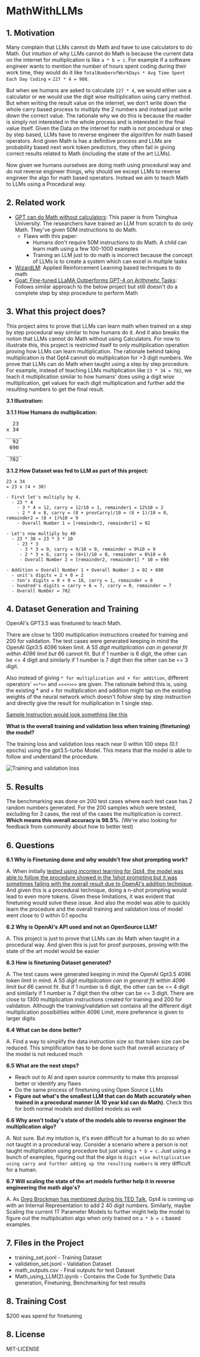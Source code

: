 # MathWithLLMs

## 1. Motivation
Many complain that LLMs cannot do Math and have to use calculators to do Math. Out intuition of why LLMs cannot do Math is because the current data on the internet for multiplication is like ```a * b = c```. For example if a software engineer wants to mention the number of hours spent coding during their work time, they would do it like ```TotalNumberofWorkDays * Avg Time Spent Each Day Coding``` = ```227 * 4 = 908```. 

But when we humans are asked to calculate ```227 * 4```, we would either use a calculator or we would use the digit wise multiplication using carry method. But when writing the result value on the internet, we don't write down the whole carry based process to multiply the 2 numbers and instead just write down the correct value. The rationale why we do this is because the reader is simply not interested in the whole process and is interested in the final value itself. Given the Data on the internet for math is not procedural or step by step based, LLMs have to reverse engineer the algorithm for math based operators. And given Math is has a definitive process and LLMs are probability based next work token predictors, they often fail in giving correct results related to Math (including the state of the art LLMs). 

Now given we humans ourselves are doing math using procedural way and do not reverse engineer things, why should we except LLMs to reverse engineer the algo for math based operators. Instead we aim to teach Math to LLMs using a Procedural way.  

## 2. Related work
* [GPT can do Math without calculators](https://arxiv.org/pdf/2309.03241v2.pdf): This paper is from Tsinghua University. The researchers have trained an LLM from scratch to do only Math. They've given 50M instructions to do Math.
  * Flaws with this paper:
    * Humans don't require 50M instructions to do Math. A child can learn math using a few 100-1000 examples
    * Training an LLM just to do math is incorrect because the concept of LLMs is to create a system which can excel in multiple tasks
* [WizardLM](https://arxiv.org/pdf/2308.09583.pdf): Applied Reinforcement Learning based techniques to do math
* [Goat: Fine-tuned LLaMA Outperforms GPT-4 on Arithmetic Tasks](https://arxiv.org/pdf/2305.14201.pdf): Follows similar approach to the below project but still doesn't do a complete step by step procedure to perform Math

## 3. What this project does?
This project aims to prove that LLMs can learn math when trained on a step by step procedural way similar to how humans do it. And it also breaks the notion that LLMs cannot do Math without using Calculators. For now to illustrate this, this project is restricted itself to only multiplication operation proving how LLMs can learn multiplication. The rationale behind taking multiplication is that Gpt4 cannot do multiplication for >3 digit numbers. We prove that LLMs can do Math when taught using a step by step procedure. For example, instead of teaching LLMs multiplication like ```23 * 34 = 782```, we teach it mutliplication similar to how humans' does using a digit wise multiplication, get values for each digit multiplication and further add the resulting numbers to get the final result. 

**3.1 Illustration:**

**3.1.1 How Humans do multiplication:**
<pre>
  23
x 34
_____
  92
 690
_____
 782
</pre>


**3.1.2 How Dataset was fed to LLM as part of this project:**
  ```
  23 x 34
  = 23 x (4 + 30)

  - First let's multiply by 4.
    - 23 * 4
      - 3 * 4 = 12, carry = 12/10 = 1, remainder1 = 12%10 = 2
      - 2 * 4 = 8, carry = (8 + prevCarry)/10 = (8 + 1)/10 = 0, remainder2 = (8 + 1)%10 = 9
      - Overall Number 1 = [remainder2, remainder1] = 92

  - Let's now multiply by 40
    - 23 * 30 = 23 * 3 * 10
      - 23 * 3
       - 3 * 3 = 9, carry = 9/10 = 0, remainder = 9%10 = 9
       - 2 * 3 = 6, carry = (6+1)/10 = 0, remainder = 6%10 = 6
       - Overall Number 2 = [remainder2, remainder1] * 10 = 690

  - Addition = Overall Number 1 + Overall Number 2 = 92 + 690
    - unit's digits = 2 + 0 = 2
    - ten's digits = 9 + 9 = 18, carry = 1, remainder = 8
    - hundred's digits = carry + 6 = 7, carry = 0, remainder = 7
    - Overall Number = 782
   ```

## 4. Dataset Generation and Training

OpenAI's GPT3.5 was finetuned to teach Math. 

There are close to 1300 multiplication instructions created for training and 200 for validation. The test cases were generated keeping in mind the OpenAI Gpt3.5 4096 token limit. A 5*5 digit multiplication can in general fit within 4096 limit but 6*6 cannot fit. But if 1 number is 6 digit, the other can be <= 4 digit and similarly if 1 number is 7 digit then the other can be <= 3 digit. 

Also instead of giving ```* for multiplication and + for addition```, different operators' ```<<*>>``` and ```<<<+>>>``` are given. The rationale behind this is, using the existing * and + for multiplication and addition might tap on the existing weights of the neural network which doesn't follow step by step instruction and directly give the result for multiplication in 1 single step. 

[Sample Instruction would look something like this](https://pastebin.com/VZNUHQVQ)

**What is the overall training and validation loss when training (finetuning) the model?**

The training loss and validation loss reach near 0 within 100 steps (0.1 epochs) using the gpt3.5-turbo Model. This means that the model is able to follow and understand the procedure. 

![Training and validation loss](Training_and_Validation_Loss.png)

## 5. Results

The benchmarking was done on 200 test cases where each test case has 2 random numbers generated. For the 200 samples which were tested, excluding for 3 cases, the rest of the cases the multiplication is correct. **Which means this overall accuracy is 98.5%**. (We're also looking for feedback from community about how to better test)

## 6. Questions

**6.1 Why is Finetuning done and why wouldn't few shot prompting work?**

A. When initially [tested using incontext learning for Gpt4, the model was able to follow the procedure showed in the 1shot prompting but it was sometimes failing with the overall result due to OpenAI's addition technique](https://chat.openai.com/share/4633c517-edad-420d-8689-36f5c4393557). And given this is a procedural technique, doing a n-shot prompting would lead to even more tokens. Given these limitations, it was evident that finetuning would solve these issue. And also the model was able to quickly learn the procedure and the overall training and validation loss of model went close to 0 within 0.1 epochs

**6.2 Why is OpenAI's API used and not an OpenSource LLM?**

A. This project is just to prove that LLMs can do Math when taught in a procedural way. And given this is just for proof purposes, proving with the state of the art model would be easier

**6.3 How is finetuning Dataset generated?**

A. The test cases were generated keeping in mind the OpenAI Gpt3.5 4096 token limit in mind. A 5*5 digit multiplication can in general fit within 4096 limit but 6*6 cannot fit. But if 1 number is 6 digit, the other can be <= 4 digit and similarly if 1 number is 7 digit then the other can be <= 3 digit. There are close to 1300 multiplication instructions created for training and 200 for validation. Although the training/validation set contains all the different digit multiplication possibilities within 4096 Limit, more preference is given to larger digits 

**6.4 What can be done better?**

A. Find a way to simplify the data instruction size so that token size can be reduced. This simplification has to be done such that overall accuracy of the model is not reduced much

**6.5 What are the next steps?**

- Reach out to AI and open source community to make this proposal better or identify any flaws
- Do the same process of finetuning using Open Source LLMs
- **Figure out what's the smallest LLM that can do Math accurately when trained in a procedural manner (A 10 year kid can do Math)**. Check this for both normal models and distilled models as well

**6.6 Why aren't today's state of the models able to reverse engineer the multiplication algo?**

A. Not sure. But my intution is, it's even difficult for a human to do so when not taught in a procedural way. Consider a scenario where a person is not taught multiplication using procedure but just using ```a * b = c```. Just using a bunch of examples, figuring out that the algo is ```digit wise multiplication using carry and further adding up the resulting numbers``` is very difficult for a human. 

**6.7 Will scaling the state of the art models further help it in reverse engineering the math algo's?**

A. As [Greg Brockman has mentioned during his TED Talk](https://www.linkedin.com/posts/seeall_chatgpt-gpt-gpt4-activity-7054916094439866368-SjgR/), Gpt4 is coming up with an Internal Representation to add 2 40 digit numbers. Similarly, maybe Scaling the current 1T Parameter Models to further might help the model to figure out the multiplication algo when only trained on ```a * b = c``` based examples.

## 7. Files in the Project

* training_set.jsonl - Training Dataset
* validation_set.jsonl - Validation Dataset
* math_outputs.csv - Final outputs for test Dataset
* Math_using_LLM(2).ipynb - Contains the Code for Synthetic Data generation, Finetuning, Benchmarking for test results

## 8. Training Cost
$200 was spend for finetuning

## 8. License
MIT-LICENSE
